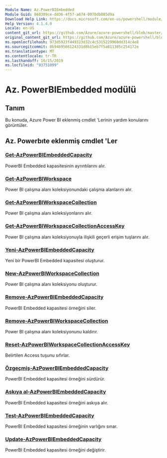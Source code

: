 ```yaml
---
Module Name: Az.PowerBIEmbedded
Module Guid: 868389ce-dd36-4f57-a674-0970db085d9a
Download Help Link: https://docs.microsoft.com/en-us/powershell/module/az.powerbiembedded
Help Version: 4.1.4.0
Locale: en-US
content_git_url: https://github.com/Azure/azure-powershell/blob/master/src/PowerBIEmbedded/PowerBIEmbedded/help/Az.PowerBIEmbedded.md
original_content_git_url: https://github.com/Azure/azure-powershell/blob/master/src/PowerBIEmbedded/PowerBIEmbedded/help/Az.PowerBIEmbedded.md
ms.openlocfilehash: 973d5923f449323d32c4c5315229960dd314c4e8
ms.sourcegitcommit: 0b94b9566124331d0b15eb7f5a811305c254172e
ms.translationtype: MT
ms.contentlocale: tr-TR
ms.lasthandoff: 10/15/2019
ms.locfileid: "93751099"
---
```

# Az. PowerBIEmbedded modülü
## Tanım
Bu konuda, Azure Power BI eklenmiş cmdlet 'Lerinin yardım konularını görüntüler.

## Az. Powerbıte eklenmiş cmdlet 'Ler
### [Get-AzPowerBIEmbeddedCapacity](Get-AzPowerBIEmbeddedCapacity.md)
PowerBI Embedded kapasitesinin ayrıntılarını alır.

### [Get-AzPowerBIWorkspace](Get-AzPowerBIWorkspace.md)
Power BI çalışma alanı koleksiyonundaki çalışma alanlarını alır.

### [Get-AzPowerBIWorkspaceCollection](Get-AzPowerBIWorkspaceCollection.md)
Power BI çalışma alanı koleksiyonlarını alır.

### [Get-AzPowerBIWorkspaceCollectionAccessKey](Get-AzPowerBIWorkspaceCollectionAccessKey.md)
Power BI çalışma alanı koleksiyonuyla ilişkili geçerli erişim tuşlarını alır.

### [Yeni-AzPowerBIEmbeddedCapacity](New-AzPowerBIEmbeddedCapacity.md)
Yeni bir PowerBI Embedded kapasitesi oluşturur.

### [New-AzPowerBIWorkspaceCollection](New-AzPowerBIWorkspaceCollection.md)
Power BI çalışma alanı koleksiyonu oluşturur.

### [Remove-AzPowerBIEmbeddedCapacity](Remove-AzPowerBIEmbeddedCapacity.md)
PowerBI Embedded kapasitesi örneğini siler.

### [Remove-AzPowerBIWorkspaceCollection](Remove-AzPowerBIWorkspaceCollection.md)
Power BI çalışma alanı koleksiyonunu kaldırır.

### [Reset-AzPowerBIWorkspaceCollectionAccessKey](Reset-AzPowerBIWorkspaceCollectionAccessKey.md)
Belirtilen Access tuşunu sıfırlar.

### [Özgeçmiş-AzPowerBIEmbeddedCapacity](Resume-AzPowerBIEmbeddedCapacity.md)
PowerBI Embedded kapasitesi örneğini sürdürür.

### [Askıya al-AzPowerBIEmbeddedCapacity](Suspend-AzPowerBIEmbeddedCapacity.md)
PowerBI Embedded kapasitesi örneğini askıya alır.

### [Test-AzPowerBIEmbeddedCapacity](Test-AzPowerBIEmbeddedCapacity.md)
PowerBI Embedded kapasitesi örneğinin varlığını sınar.

### [Update-AzPowerBIEmbeddedCapacity](Update-AzPowerBIEmbeddedCapacity.md)
PowerBI Embedded kapasitesi örneğini değiştirir.

